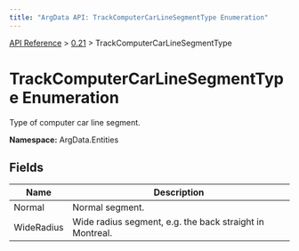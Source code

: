 ```yaml
---
title: "ArgData API: TrackComputerCarLineSegmentType Enumeration"
---
```


[API Reference](/argdata/api/) &gt; [0.21](/argdata/api/0.21/) &gt; TrackComputerCarLineSegmentType

# TrackComputerCarLineSegmentType Enumeration

Type of computer car line segment.

**Namespace:** ArgData.Entities

## Fields

<table class="table table-bordered table-striped ">
<thead>
  <tr>
    <th>Name</th>
    <th>Description</th>
  </tr>
</thead>
<tbody>
  <tr>
    <td>Normal</td>
    <td>Normal segment.</td>
  </tr>
  <tr>
    <td>WideRadius</td>
    <td>Wide radius segment, e.g. the back straight in Montreal.</td>
  </tr>
</tbody>
</table>


